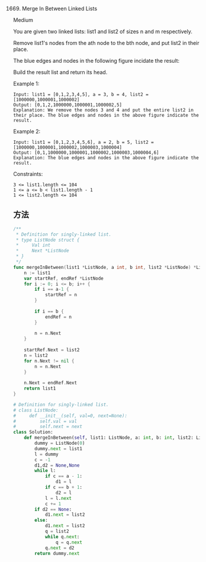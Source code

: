 1669. Merge In Between Linked Lists


Medium

You are given two linked lists: list1 and list2 of sizes n and m respectively.

Remove list1's nodes from the ath node to the bth node, and put list2 in their place.

The blue edges and nodes in the following figure incidate the result:


Build the result list and return its head.

 

Example 1:


```
Input: list1 = [0,1,2,3,4,5], a = 3, b = 4, list2 = [1000000,1000001,1000002]
Output: [0,1,2,1000000,1000001,1000002,5]
Explanation: We remove the nodes 3 and 4 and put the entire list2 in their place. The blue edges and nodes in the above figure indicate the result.
```

Example 2:


```
Input: list1 = [0,1,2,3,4,5,6], a = 2, b = 5, list2 = [1000000,1000001,1000002,1000003,1000004]
Output: [0,1,1000000,1000001,1000002,1000003,1000004,6]
Explanation: The blue edges and nodes in the above figure indicate the result.
```

Constraints:

```
3 <= list1.length <= 104
1 <= a <= b < list1.length - 1
1 <= list2.length <= 104
```


## 方法


```go
/**
 * Definition for singly-linked list.
 * type ListNode struct {
 *     Val int
 *     Next *ListNode
 * }
 */
func mergeInBetween(list1 *ListNode, a int, b int, list2 *ListNode) *ListNode {
    n := list1
    var startRef, endRef *ListNode
    for i := 0; i <= b; i++ {
        if i == a-1 {
            startRef = n
        }
        
        if i == b {
            endRef = n
        }
        
        n = n.Next
    }
    
    startRef.Next = list2
    n = list2
    for n.Next != nil {
        n = n.Next
    }
    
    n.Next = endRef.Next
    return list1
}
```


```python
# Definition for singly-linked list.
# class ListNode:
#     def __init__(self, val=0, next=None):
#         self.val = val
#         self.next = next
class Solution:
    def mergeInBetween(self, list1: ListNode, a: int, b: int, list2: ListNode) -> ListNode:
        dummy = ListNode(0)
        dummy.next = list1
        l = dummy
        c = -1
        d1,d2 = None,None
        while l:
            if c == a - 1:
                d1 = l
            if c == b + 1:
                d2 = l
            l = l.next
            c += 1
        if d2 == None:
            d1.next = list2
        else:
            d1.next = list2
            q = list2
            while q.next:
                q = q.next
            q.next = d2
        return dummy.next
```
